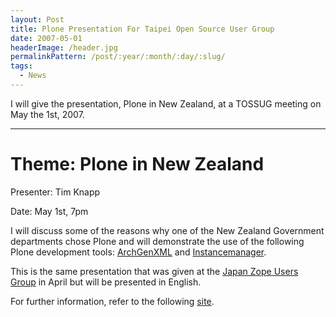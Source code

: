 ```yaml
---
layout: Post
title: Plone Presentation For Taipei Open Source User Group
date: 2007-05-01
headerImage: /header.jpg
permalinkPattern: /post/:year/:month/:day/:slug/
tags:
  - News
---
```


I will give the presentation, Plone in New Zealand, at a TOSSUG meeting on May the 1st, 2007.

<!-- more -->

---
# Theme: Plone in New Zealand

Presenter: Tim Knapp

Date: May 1st, 7pm

I will discuss some of the reasons why one of the New Zealand Government departments chose Plone and will demonstrate the use of the following Plone development tools: [ArchGenXML](http://plone.org/products/archgenxml) and [Instancemanager](http://plone.org/products/instance-manager).

This is the same presentation that was given at the [Japan Zope Users Group](http://plone.org/events/community/japan-zope-user-group-meeting-zope-essentials-6) in April but will be presented in English.

For further information, refer to the following [site](http://plone.org/events/community/plone-presentation-at-taipei-open-source-software-user-group-meeting/).